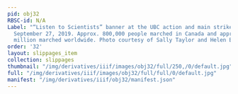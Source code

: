 ```yaml
---
pid: obj32
RBSC-id: N/A
Label: "“Listen to Scientists” banner at the UBC action and main strike at City Hall,
  September 27, 2019. Approx. 800,000 people marched in Canada and approximately 7
  million marched worldwide. Photo courtesy of Sally Taylor and Helen Brown, UBC Library."
order: '32'
layout: slippages_item
collection: slippages
thumbnail: "/img/derivatives/iiif/images/obj32/full/250,/0/default.jpg"
full: "/img/derivatives/iiif/images/obj32/full/full/0/default.jpg"
manifest: "/img/derivatives/iiif/obj32/manifest.json"
---
```

